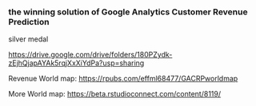 ### the winning solution of Google Analytics Customer Revenue Prediction


silver medal





 https://drive.google.com/drive/folders/180PZydk-zEjhQjapAYAk5rqjXxXiYdPa?usp=sharing


Revenue World map: https://rpubs.com/effml68477/GACRPworldmap 

More World map: https://beta.rstudioconnect.com/content/8119/


